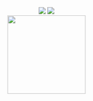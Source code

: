 <div align="center">
<a href="https://www.youtube.com/channel/UCcaOnULITRJib2HqomdNgbA" target="_blank"><img src="https://img.shields.io/badge/YouTube-FF0000?style=for-the-badge&logo=youtube&logoColor=white" target="_blank"></a>
<a href="https://www.linkedin.com/in/igor-de-nadai-683168195/" target="_blank"><img src="https://img.shields.io/badge/-LinkedIn-%230077B5?style=for-the-badge&logo=linkedin&logoColor=white" target="_blank"></a>   
</div>


<div align="center">
<a href="https://github.com/DeNadaii">
<img height="180em" src="https://github-readme-stats.vercel.app/api/top-langs/?username=DeNadaii&layout=compact&langs_count=7&theme=dark"/>
</div>

